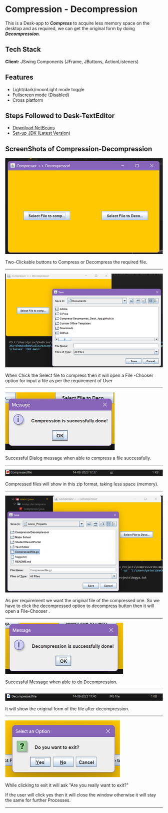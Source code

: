 # Compression - Decompression

This is a Desk-app  to <strong><i>Compress</i></strong> to acquire less memory space on the desktop and as required, we can get the original form by doing <strong><i>Decompression</i></strong>.

## Tech Stack

**Client:** JSwing Components (JFrame, JButtons, ActionListeners)

## Features

- Light/dark/moonLight mode toggle
- Fullscreen mode (Disabled)
- Cross platform

## Steps Followed to Desk-TextEditor

 - [Download NetBeans](https://netbeans.apache.org/download/index.html)
 - [Set-up JDK (Latest Version)](https://www.oracle.com/java/technologies/downloads/)

## ScreenShots of Compression-Decompression

![Main Menu with 2 clickable buttons](https://github.com/saroj379/Compressor-Decompressor-Desk-App/blob/main/ScreemShot/Screenshot%202023-08-14%20173641.png)
<p>Two-Clickable buttons to Compress or Decompress the required file.</p> <hr>

![Select file to Compress](https://github.com/saroj379/Compressor-Decompressor-Desk-App/blob/main/ScreemShot/Screenshot%202023-08-14%20173659.png)
<p>When Chick the Select file to compress then it will open a File -Chooser option for input a file as per the requirement of User</p><hr>

![Open File chooser](https://github.com/saroj379/Compressor-Decompressor-Desk-App/blob/main/ScreemShot/Screenshot%202023-08-14%20173740.png)
<p>Successful Dialog message when able to compress a file successfully.</p> <hr>

![Compressed file](https://github.com/saroj379/Compressor-Decompressor-Desk-App/blob/main/ScreemShot/Screenshot%202023-08-14%20173840.png)
<p>Compressed files will show in this zip format, taking less space (memory).</p> <hr>

![Select file to Deompress](https://github.com/saroj379/Compressor-Decompressor-Desk-App/blob/main/ScreemShot/Screenshot%202023-08-14%20173911.png)
<p>As per requirement we want the original file of the compressed one. So we have to click the decompressed option to decompress button then it will open a File-Chooser .</p> 
<hr>

![Open File chooser](https://github.com/saroj379/Compressor-Decompressor-Desk-App/blob/main/ScreemShot/Screenshot%202023-08-14%20173918.png)
<p>Successful Message when able to do Decompression.</p> <hr>


![Decompressed file](https://github.com/saroj379/Compressor-Decompressor-Desk-App/blob/main/ScreemShot/Screenshot%202023-08-14%20174053.png)
<p>It will show the original form of the file after decompression.</p> <hr>

![Exit](https://github.com/saroj379/Compressor-Decompressor-Desk-App/blob/main/ScreemShot/Screenshot%202023-08-14%20181658.png)
<p>While clicking to exit it will ask "Are you really want to exit?"</p>
<p>If the user will click yes then it will close the window otherwise it will stay the same for further Processes.</p>
<hr>
